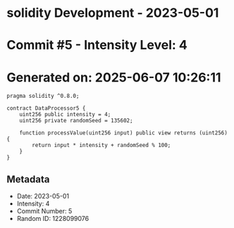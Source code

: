 ﻿# solidity Development - 2023-05-01
# Commit #5 - Intensity Level: 4
# Generated on: 2025-06-07 10:26:11
```solidity
pragma solidity ^0.8.0;

contract DataProcessor5 {
    uint256 public intensity = 4;
    uint256 private randomSeed = 135602;

    function processValue(uint256 input) public view returns (uint256) {
        return input * intensity + randomSeed % 100;
    }
}
```
## Metadata
- Date: 2023-05-01
- Intensity: 4
- Commit Number: 5
- Random ID: 1228099076
